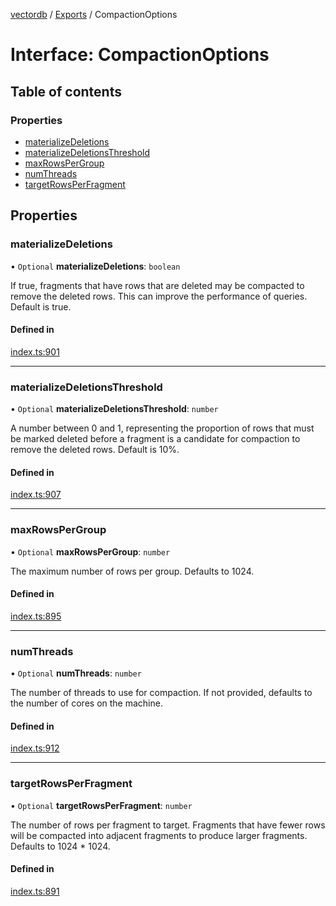 [vectordb](../README.md) / [Exports](../modules.md) / CompactionOptions

# Interface: CompactionOptions

## Table of contents

### Properties

- [materializeDeletions](CompactionOptions.md#materializedeletions)
- [materializeDeletionsThreshold](CompactionOptions.md#materializedeletionsthreshold)
- [maxRowsPerGroup](CompactionOptions.md#maxrowspergroup)
- [numThreads](CompactionOptions.md#numthreads)
- [targetRowsPerFragment](CompactionOptions.md#targetrowsperfragment)

## Properties

### materializeDeletions

• `Optional` **materializeDeletions**: `boolean`

If true, fragments that have rows that are deleted may be compacted to
remove the deleted rows. This can improve the performance of queries.
Default is true.

#### Defined in

[index.ts:901](https://github.com/lancedb/lancedb/blob/c89d5e6/node/src/index.ts#L901)

___

### materializeDeletionsThreshold

• `Optional` **materializeDeletionsThreshold**: `number`

A number between 0 and 1, representing the proportion of rows that must be
marked deleted before a fragment is a candidate for compaction to remove
the deleted rows. Default is 10%.

#### Defined in

[index.ts:907](https://github.com/lancedb/lancedb/blob/c89d5e6/node/src/index.ts#L907)

___

### maxRowsPerGroup

• `Optional` **maxRowsPerGroup**: `number`

The maximum number of rows per group. Defaults to 1024.

#### Defined in

[index.ts:895](https://github.com/lancedb/lancedb/blob/c89d5e6/node/src/index.ts#L895)

___

### numThreads

• `Optional` **numThreads**: `number`

The number of threads to use for compaction. If not provided, defaults to
the number of cores on the machine.

#### Defined in

[index.ts:912](https://github.com/lancedb/lancedb/blob/c89d5e6/node/src/index.ts#L912)

___

### targetRowsPerFragment

• `Optional` **targetRowsPerFragment**: `number`

The number of rows per fragment to target. Fragments that have fewer rows
will be compacted into adjacent fragments to produce larger fragments.
Defaults to 1024 * 1024.

#### Defined in

[index.ts:891](https://github.com/lancedb/lancedb/blob/c89d5e6/node/src/index.ts#L891)
